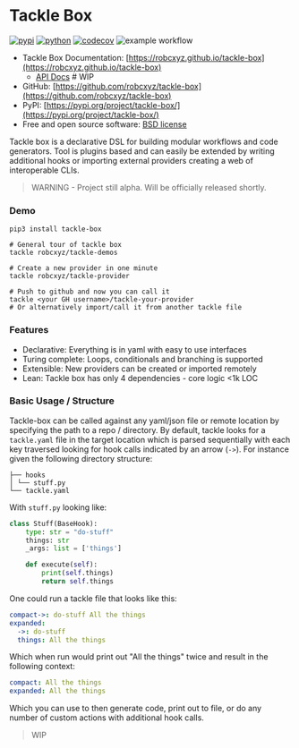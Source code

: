 # Tackle Box

[![pypi](https://img.shields.io/pypi/v/tackle-box.svg)](https://pypi.python.org/pypi/tackle-box)
[![python](https://img.shields.io/pypi/pyversions/tackle-box.svg)](https://pypi.python.org/pypi/tackle-box)
[![codecov](https://codecov.io/gh/robcxyz/tackle-box/branch/main/graphs/badge.svg?branch=main)](https://codecov.io/github/robcxyz/tackle-box?branch=main)
![example workflow](https://github.com/robcxyz/tackle-box/actions/workflows/ci-tests/badge.svg)

* Tackle Box Documentation: [https://robcxyz.github.io/tackle-box](https://robcxyz.github.io/tackle-box)
    * [API Docs](https://robcxyz.github.io/tackle-box/docs/_build/html/cookiecutter.operators.html#submodules) # WIP
* GitHub: [https://github.com/robcxyz/tackle-box](https://github.com/robcxyz/tackle-box)
* PyPI: [https://pypi.org/project/tackle-box/](https://pypi.org/project/tackle-box/)
* Free and open source software: [BSD license](https://github.com/robcyxz/tackle-box/blob/master/LICENSE)

Tackle box is a declarative DSL for building modular workflows and code generators. Tool is plugins based and can easily be extended by writing additional hooks or importing external providers creating a web of interoperable CLIs.

> WARNING - Project still alpha. Will be officially released shortly.

### Demo

```
pip3 install tackle-box

# General tour of tackle box
tackle robcxyz/tackle-demos

# Create a new provider in one minute
tackle robcxyz/tackle-provider

# Push to github and now you can call it
tackle <your GH username>/tackle-your-provider
# Or alternatively import/call it from another tackle file
```

[comment]: <> (### Use Cases)

[comment]: <> (Tackle box has a wide variety of use cases. Here are a few for inspiration.)

[comment]: <> (- [Code generation]&#40;&#41; - WIP)

[comment]: <> (- [Custom workflows]&#40;&#41; - WIP)

[comment]: <> (- [Keeping configuration files dry]&#40;&#41; - WIP)

[comment]: <> (- [Kubernetes]&#40;&#41; - WIP)

### Features

- Declarative: Everything is in yaml with easy to use interfaces
- Turing complete: Loops, conditionals and branching is supported
- Extensible: New providers can be created or imported remotely
- Lean: Tackle box has only 4 dependencies - core logic <1k LOC

### Basic Usage / Structure

Tackle-box can be called against any yaml/json file or remote location by specifying the path to a repo / directory. By default, tackle looks for a `tackle.yaml` file in the target location which is parsed sequentially with each key traversed looking for hook calls indicated by an arrow (`->`). For instance given the following directory structure:

```
├── hooks
│ └── stuff.py
└── tackle.yaml
```

With `stuff.py` looking like:

```python
class Stuff(BaseHook):
    type: str = "do-stuff"
    things: str
    _args: list = ['things']

    def execute(self):
        print(self.things)
        return self.things
```

One could run a tackle file that looks like this:

```yaml
compact->: do-stuff All the things
expanded:
  ->: do-stuff
  things: All the things
```

Which when run would print out "All the things" twice and result in the following context:

```yaml
compact: All the things
expanded: All the things
```

Which you can use to then generate code, print out to file, or do any number of custom actions with additional hook calls.

> WIP
